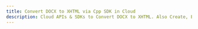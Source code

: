---title: Convert DOCX to XHTML via Cpp SDK in Clouddescription: Cloud APIs & SDKs to Convert DOCX to XHTML. Also Create, Edit & Render Microsoft Word & OpenOffice documents in the Cloud.---